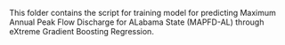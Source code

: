 This folder contains the script for training model for predicting Maximum Annual Peak Flow Discharge for ALabama State (MAPFD-AL) through eXtreme Gradient Boosting Regression.
